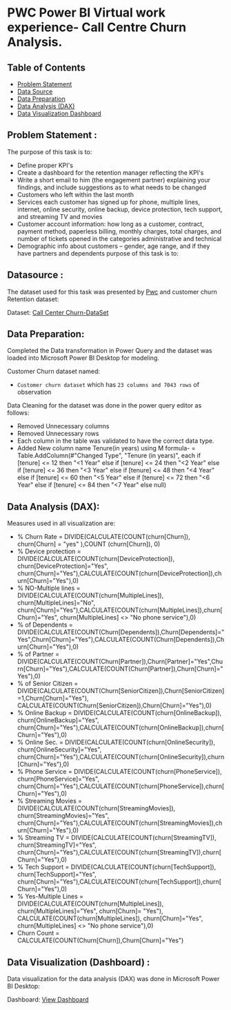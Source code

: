 # PWC Power BI Virtual work experience- Call Centre Churn Analysis.

## Table of Contents

- [Problem Statement](#ProblemSatement)
- [Data Source](#datasource)
- [Data Preparation](#datapreparation)
- [Data Analysis (DAX)](#DataAnalysis(DAX))
- [Data Visualization Dashboard](#DataVisualizationDashboard)

## Problem Statement :
The purpose of this task is to:

- Define proper KPI's
- Create a dashboard for the retention manager reflecting the KPI's
- Write a short email to him (the engagement partner) explaining your findings, and include suggestions as to what needs to be changed
- Customers who left within the last month
- Services each customer has signed up for phone, multiple lines, internet, online security, online backup, device protection, tech support, and streaming TV and movies
- Customer account information: how long as a customer, contract, payment method, paperless billing, monthly charges, total charges, and number of tickets opened in the categories administrative and technical
- Demographic info about customers – gender, age range, and if they have partners and dependents purpose of this task is to:


## Datasource :

The dataset used for this task was presented by [Pwc](https://www.pwc.ch/en/careers-with-pwc/students/virtual-case-experience.html) and customer churn Retention dataset:

Dataset: [Call Center Churn-DataSet](https://github.com/SnehaS28/Data-Simulation-Project/blob/main/Churn-Dataset.xlsx)

## Data Preparation:
Completed the Data transformation in Power Query and the dataset was loaded into Microsoft Power BI Desktop for modeling.

 Customer Churn dataset named:

- `Customer churn dataset` which has `23 columns and 7043 rows` of observation

Data Cleaning for the dataset was done in the power query editor as follows:

- Removed Unnecessary columns
- Removed Unnecessary rows
- Each column in the table was validated to have the correct data type.
-  Added New column name Tenure(in years) using M formula-
  = Table.AddColumn(#"Changed Type", "Tenure (in years)", each if [tenure] <= 12 then "<1 Year" else if [tenure] <= 24 then "<2 Year" else if [tenure] <= 36 then "<3 Year" else if [tenure] <= 48 then "<4 Year" else if [tenure] <= 60 then "<5 Year" else if [tenure] <= 72 then "<6 Year" else if [tenure] <= 84 then "<7 Year" else null)

## Data Analysis (DAX):

Measures used in  all visualization are:

- % Churn Rate = DIVIDE(CALCULATE(COUNT(churn[Churn]), churn[Churn] = "yes" ),COUNT (churn[Churn]), 0)
- % Device protection = DIVIDE(CALCULATE(COUNT(churn[DeviceProtection]), churn[DeviceProtection]="Yes", churn[Churn]="Yes"),CALCULATE(COUNT(churn[DeviceProtection]),churn[Churn]="Yes"),0)
- % NO-Multiple lines = DIVIDE(CALCULATE(COUNT(churn[MultipleLines]), churn[MultipleLines]="No", churn[Churn]="Yes"),CALCULATE(COUNT(churn[MultipleLines]),churn[Churn]="Yes", churn[MultipleLines] <> "No phone service"),0)
- % of Dependents = DIVIDE(CALCULATE(COUNT(Churn[Dependents]),Churn[Dependents]="Yes",Churn[Churn]="Yes"),CALCULATE(COUNT(Churn[Dependents]),Churn[Churn]="Yes"),0)
- % of Partner = DIVIDE(CALCULATE(COUNT(Churn[Partner]),Churn[Partner]="Yes",Churn[Churn]="Yes"),CALCULATE(COUNT(Churn[Partner]),Churn[Churn]="Yes"),0)
- % of Senior Citizen = DIVIDE(CALCULATE(COUNT(Churn[SeniorCitizen]),Churn[SeniorCitizen]=1,Churn[Churn]="Yes"), CALCULATE(COUNT(Churn[SeniorCitizen]),Churn[Churn]="Yes"),0)
- % Online Backup = DIVIDE(CALCULATE(COUNT(churn[OnlineBackup]), churn[OnlineBackup]="Yes", churn[Churn]="Yes"),CALCULATE(COUNT(churn[OnlineBackup]),churn[Churn]="Yes"),0)
- % Online Sec. = DIVIDE(CALCULATE(COUNT(churn[OnlineSecurity]), churn[OnlineSecurity]="Yes", churn[Churn]="Yes"),CALCULATE(COUNT(churn[OnlineSecurity]),churn[Churn]="Yes"),0)
- % Phone Service = DIVIDE(CALCULATE(COUNT(churn[PhoneService]), churn[PhoneService]="Yes", churn[Churn]="Yes"),CALCULATE(COUNT(churn[PhoneService]),churn[Churn]="Yes"),0)
- % Streaming Movies = DIVIDE(CALCULATE(COUNT(churn[StreamingMovies]), churn[StreamingMovies]="Yes", churn[Churn]="Yes"),CALCULATE(COUNT(churn[StreamingMovies]),churn[Churn]="Yes"),0)
- % Streaming TV = DIVIDE(CALCULATE(COUNT(churn[StreamingTV]), churn[StreamingTV]="Yes", churn[Churn]="Yes"),CALCULATE(COUNT(churn[StreamingTV]),churn[Churn]="Yes"),0)
- % Tech Support = DIVIDE(CALCULATE(COUNT(churn[TechSupport]), churn[TechSupport]="Yes", churn[Churn]="Yes"),CALCULATE(COUNT(churn[TechSupport]),churn[Churn]="Yes"),0)
- % Yes-Multiple Lines = DIVIDE(CALCULATE(COUNT(churn[MultipleLines]), churn[MultipleLines]="Yes", churn[Churn]= "Yes"), CALCULATE(COUNT(churn[MultipleLines]), churn[Churn]="Yes", churn[MultipleLines] <> "No phone service"),0)
- Churn Count = CALCULATE(COUNT(Churn[Churn]),Churn[Churn]="Yes")

## Data Visualization (Dashboard) :

Data visualization for the data analysis (DAX) was done in Microsoft Power BI Desktop:

Dashboard: [View Dashboard](https://github.com/SnehaS28/Data-Simulation-Project/blob/main/Churn%20Data%20Analysis.pdf)

